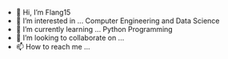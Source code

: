 - 👋 Hi, I’m Flang15
- 👀 I’m interested in ... Computer Engineering and Data Science
- 🌱 I’m currently learning ... Python Programming
- 💞️ I’m looking to collaborate on ...
- 📫 How to reach me ...

